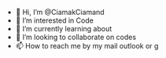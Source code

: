 - 👋 Hi, I’m @CiamakCiamand
- 👀 I’m interested in Code
- 🌱 I’m currently learning about
- 💞️ I’m looking to collaborate on codes
- 📫 How to reach me by my mail outlook or g

<!---
CiamakCiamand/CiamakCiamand is a ✨ special ✨ repository because its `README.md` (this file) appears on your GitHub profile.
You can click the Preview link to take a look at your changes.
--->

